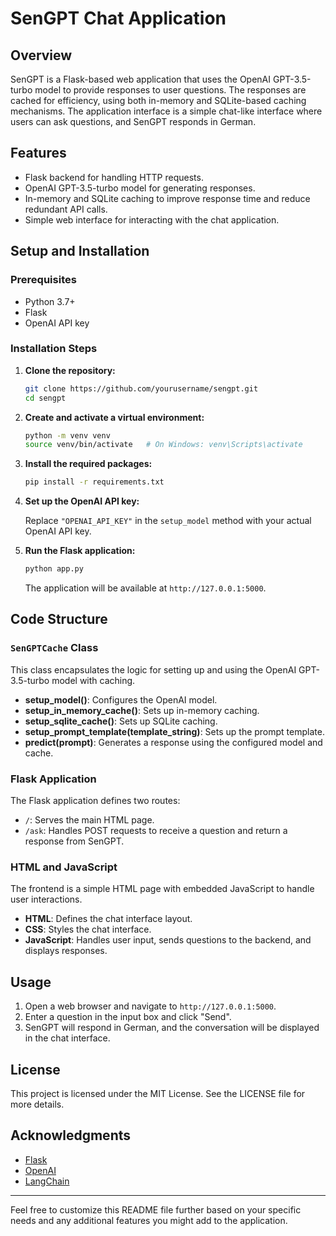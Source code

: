 # SenGPT Chat Application

## Overview

SenGPT is a Flask-based web application that uses the OpenAI GPT-3.5-turbo model to provide responses to user questions. The responses are cached for efficiency, using both in-memory and SQLite-based caching mechanisms. The application interface is a simple chat-like interface where users can ask questions, and SenGPT responds in German.

## Features

- Flask backend for handling HTTP requests.
- OpenAI GPT-3.5-turbo model for generating responses.
- In-memory and SQLite caching to improve response time and reduce redundant API calls.
- Simple web interface for interacting with the chat application.

## Setup and Installation

### Prerequisites

- Python 3.7+
- Flask
- OpenAI API key

### Installation Steps

1. **Clone the repository:**

    ```sh
    git clone https://github.com/yourusername/sengpt.git
    cd sengpt
    ```

2. **Create and activate a virtual environment:**

    ```sh
    python -m venv venv
    source venv/bin/activate   # On Windows: venv\Scripts\activate
    ```

3. **Install the required packages:**

    ```sh
    pip install -r requirements.txt
    ```

4. **Set up the OpenAI API key:**

    Replace `"OPENAI_API_KEY"` in the `setup_model` method with your actual OpenAI API key.

5. **Run the Flask application:**

    ```sh
    python app.py
    ```

    The application will be available at `http://127.0.0.1:5000`.

## Code Structure

### `SenGPTCache` Class

This class encapsulates the logic for setting up and using the OpenAI GPT-3.5-turbo model with caching.

- **setup_model()**: Configures the OpenAI model.
- **setup_in_memory_cache()**: Sets up in-memory caching.
- **setup_sqlite_cache()**: Sets up SQLite caching.
- **setup_prompt_template(template_string)**: Sets up the prompt template.
- **predict(prompt)**: Generates a response using the configured model and cache.

### Flask Application

The Flask application defines two routes:

- `/`: Serves the main HTML page.
- `/ask`: Handles POST requests to receive a question and return a response from SenGPT.

### HTML and JavaScript

The frontend is a simple HTML page with embedded JavaScript to handle user interactions.

- **HTML**: Defines the chat interface layout.
- **CSS**: Styles the chat interface.
- **JavaScript**: Handles user input, sends questions to the backend, and displays responses.

## Usage

1. Open a web browser and navigate to `http://127.0.0.1:5000`.
2. Enter a question in the input box and click "Send".
3. SenGPT will respond in German, and the conversation will be displayed in the chat interface.

## License

This project is licensed under the MIT License. See the LICENSE file for more details.

## Acknowledgments

- [Flask](https://flask.palletsprojects.com/)
- [OpenAI](https://openai.com/)
- [LangChain](https://www.langchain.com/)

---

Feel free to customize this README file further based on your specific needs and any additional features you might add to the application.
